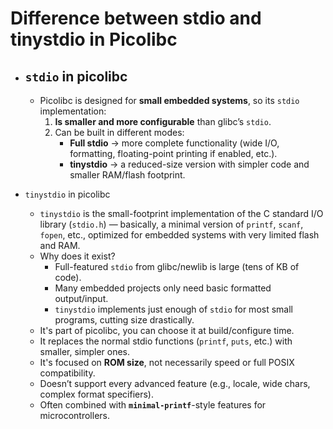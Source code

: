# Difference between stdio and tinystdio in Picolibc

- ## `stdio` in picolibc

  - Picolibc is designed for **small embedded systems**, so its `stdio` implementation:
    1. **Is smaller and more configurable** than glibc’s `stdio`.
    2. Can be built in different modes:
       - **Full stdio** → more complete functionality (wide I/O, formatting, floating-point printing if enabled, etc.).
       - **tinystdio** → a reduced-size version with simpler code and smaller RAM/flash footprint.

- `tinystdio` in picolibc

  - `tinystdio` is the small-footprint implementation of the C standard I/O library (`stdio.h`) — basically, a minimal version of `printf`, `scanf`, `fopen`, etc., optimized for embedded systems with very limited flash and RAM.
  - Why does it exist?
    - Full-featured `stdio` from glibc/newlib is large (tens of KB of code).
    - Many embedded projects only need basic formatted output/input.
    - `tinystdio` implements just enough of `stdio` for most small programs, cutting size drastically.
  - It's part of picolibc, you can choose it at build/configure time.
  - It replaces the normal stdio functions (`printf`, `puts`, etc.) with smaller, simpler ones.
  - It's focused on **ROM size**, not necessarily speed or full POSIX compatibility.
  - Doesn’t support every advanced feature (e.g., locale, wide chars, complex format specifiers).
  - Often combined with **`minimal-printf`**-style features for microcontrollers.